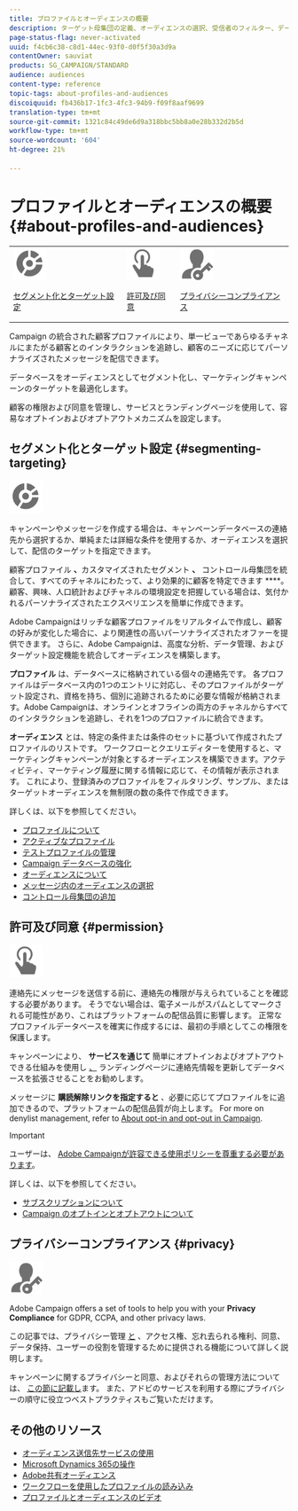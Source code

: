 ```yaml
---
title: プロファイルとオーディエンスの概要
description: ターゲット母集団の定義、オーディエンスの選択、受信者のフィルター、データの収集、プロファイルの更新を行います。
page-status-flag: never-activated
uuid: f4cb6c38-c8d1-44ec-93f0-d0f5f30a3d9a
contentOwner: sauviat
products: SG_CAMPAIGN/STANDARD
audience: audiences
content-type: reference
topic-tags: about-profiles-and-audiences
discoiquuid: fb436b17-1fc3-4fc3-94b9-f09f8aaf9699
translation-type: tm+mt
source-git-commit: 1321c84c49de6d9a318bbc5bb8a0e28b332d2b5d
workflow-type: tm+mt
source-wordcount: '604'
ht-degree: 21%

---
```



# プロファイルとオーディエンスの概要{#about-profiles-and-audiences}

<table>
<tr>
<td><img src="assets/do-not-localize/icon_segment.svg" width="60px"><p><a href="#segmenting-targeting">セグメント化とターゲット設定</a></p></td>
<td><img src="assets/do-not-localize/icon_permission.svg" width="60px"><p><a href="#permission">許可及び同意</a></p></td>
<td><img src="assets/do-not-localize/icon_privacy.svg" width="60px"><p><a href="#privacy">プライバシーコンプライアンス</a></p></td></tr>
</table>

Campaign の統合された顧客プロファイルにより、単一ビューであらゆるチャネルにまたがる顧客とのインタラクションを追跡し、顧客のニーズに応じてパーソナライズされたメッセージを配信できます。

データベースをオーディエンスとしてセグメント化し、マーケティングキャンペーンのターゲットを最適化します。

顧客の権限および同意を管理し、サービスとランディングページを使用して、容易なオプトインおよびオプトアウトメカニズムを設定します。

## セグメント化とターゲット設定 {#segmenting-targeting}

<img src="assets/do-not-localize/icon_segment.svg" width="60px">

キャンペーンやメッセージを作成する場合は、キャンペーンデータベースの連絡先から選択するか、単純または詳細な条件を使用するか、オーディエンスを選択して、配信のターゲットを指定できます。

顧客プロファイル **、**&#x200B;カスタマイズされたセグメント **、** コントロール母集団を統合して、すべてのチャネルにわたって、より効果的に顧客を特定できます ****。 顧客、興味、人口統計およびチャネルの環境設定を把握している場合は、気付かれるパーソナライズされたエクスペリエンスを簡単に作成できます。

Adobe Campaignはリッチな顧客プロファイルをリアルタイムで作成し、顧客の好みが変化した場合に、より関連性の高いパーソナライズされたオファーを提供できます。 さらに、Adobe Campaignは、高度な分析、データ管理、およびターゲット設定機能を統合してオーディエンスを構築します。

**プロファイル** は、データベースに格納されている個々の連絡先です。 各プロファイルはデータベース内の1つのエントリに対応し、そのプロファイルがターゲット設定され、資格を持ち、個別に追跡されるために必要な情報が格納されます。Adobe Campaignは、オンラインとオフラインの両方のチャネルからすべてのインタラクションを追跡し、それを1つのプロファイルに統合できます。

**オーディエンス** とは、特定の条件または条件のセットに基づいて作成されたプロファイルのリストです。 ワークフローとクエリエディターを使用すると、マーケティングキャンペーンが対象とするオーディエンスを構築できます。アクティビティ、マーケティング履歴に関する情報に応じて、その情報が表示されます。 これにより、登録済みのプロファイルをフィルタリング、サンプル、またはターゲットオーディエンスを無制限の数の条件で作成できます。

詳しくは、以下を参照してください。

* [プロファイルについて](../../audiences/using/about-profiles.md)
* [アクティブなプロファイル](../../audiences/using/active-profiles.md)
* [テストプロファイルの管理](../../audiences/using/managing-test-profiles.md)
* [Campaign データベースの強化](../../audiences/using/enriching-campaign-database.md)
* [オーディエンスについて](../../audiences/using/about-audiences.md)
* [メッセージ内のオーディエンスの選択](../../audiences/using/selecting-an-audience-in-a-message.md)
* [コントロール母集団の追加](../../sending/using/control-group.md)

## 許可及び同意 {#permission}

<img src="assets/do-not-localize/icon_permission.svg"  width="60px">

連絡先にメッセージを送信する前に、連絡先の権限が与えられていることを確認する必要があります。 そうでない場合は、電子メールがスパムとしてマークされる可能性があり、これはプラットフォームの配信品質に影響します。 正常なプロファイルデータベースを確実に作成するには、最初の手順としてこの権限を保護します。

キャンペーンにより、 **サービスを通じて** 簡単にオプトインおよびオプトアウトできる仕組みを使用し [、](../../audiences/using/creating-a-service.md)[](../../channels/using/getting-started-with-landing-pages.md) ランディングページに連絡先情報を更新してデータベースを拡張させることをお勧めします。

メッセージに **購読解除リンクを指定すると** 、必要に応じてプロファイルをに追加できるので、プラットフォームの配信品質が向上します。 For more on denylist management, refer to [About opt-in and opt-out in Campaign](../../audiences/using/about-opt-in-and-opt-out-in-campaign.md).

>[!IMPORTANT]
>
>ユーザーは、 [Adobe Campaignが許容できる使用ポリシーを尊重する必要があります](https://www.adobe.com/legal/terms/aup.html)。

詳しくは、以下を参照してください。

* [サブスクリプションについて](../../audiences/using/about-subscriptions.md)
* [Campaign のオプトインとオプトアウトについて](../../audiences/using/about-opt-in-and-opt-out-in-campaign.md)

## プライバシーコンプライアンス {#privacy}

<img src="assets/do-not-localize/icon_privacy.svg" width="60px">

Adobe Campaign offers a set of tools to help you with your **Privacy Compliance** for GDPR, CCPA, and other privacy laws.

この記事では、プライバシー管理 [と](https://helpx.adobe.com/jp/campaign/kb/campaign-privacy.html) 、アクセス権、忘れ去られる権利、同意、データ保持、ユーザーの役割を管理するために提供される機能について詳しく説明します。

キャンペーンに関するプライバシーと同意、およびそれらの管理方法については、 [この節に記載し](../../start/using/privacy.md)ます。 また、アドビのサービスを利用する際にプライバシーの順守に役立つベストプラクティスもご覧いただけます。

## その他のリソース

* [オーディエンス送信先サービスの使用](../../audiences/using/aep-about-audience-destinations-service.md)
* [Microsoft Dynamics 365の操作](../../integrating/using/working-with-campaign-standard-and-microsoft-dynamics-365.md)
* [Adobe共有オーディエンス](../../integrating/using/sharing-audiences-with-audience-manager-or-people-core-service.md)
* [ワークフローを使用したプロファイルの読み込み](../../automating/using/creating-import-workflow-templates.md)
* [プロファイルとオーディエンスのビデオ](https://docs.adobe.com/content/help/en/campaign-standard-learn/tutorials/profiles-and-audiences/creating-profiles-and-audiences.html)
